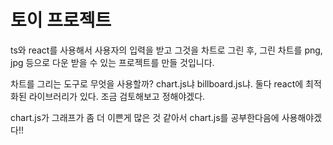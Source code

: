 # 토이 프로젝트

ts와 react를 사용해서 사용자의 입력을 받고 그것을 차트로 그린 후, 그린 차트를 png, jpg 등으로 다운 받을 수 있는 프로젝트를 만들 것입니다.

차트를 그리는 도구로 무엇을 사용할까?
chart.js냐 billboard.js냐. 둘다 react에 최적화된 라이브러리가 있다. 조금 검토해보고 정해야겠다.

chart.js가 그래프가 좀 더 이쁜게 많은 것 같아서 chart.js를 공부한다음에 사용해야겠다!!